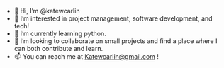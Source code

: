- 👋 Hi, I’m @katewcarlin
- 👀 I’m interested in project management, software development, and tech!
- 🌱 I’m currently learning python.
- 💞️ I’m looking to collaborate on small projects and find a place where I can both contribute and learn. 
- 📫 You can reach me at Katewcarlin@gmail.com ! 

<!---
katewcarlin/katewcarlin is a ✨ special ✨ repository because its `README.md` (this file) appears on your GitHub profile.
You can click the Preview link to take a look at your changes.
--->
